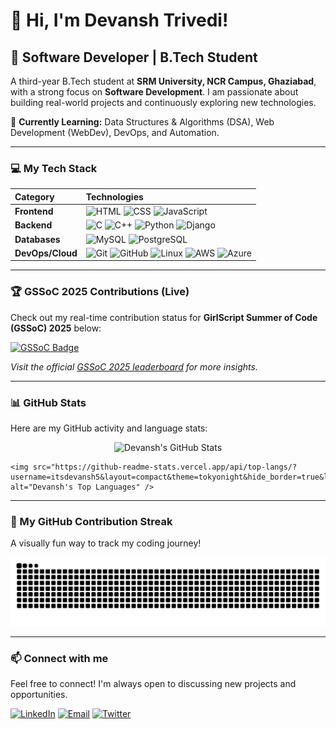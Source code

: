 # 👋 Hi, I'm Devansh Trivedi!

## 🚀 Software Developer | B.Tech Student

A third-year B.Tech student at **SRM University, NCR Campus, Ghaziabad**, with a strong focus on **Software Development**. I am passionate about building real-world projects and continuously exploring new technologies.

🌱 **Currently Learning:** Data Structures & Algorithms (DSA), Web Development (WebDev), DevOps, and Automation.

---

### 💻 My Tech Stack

| Category | Technologies |
| :--- | :--- |
| **Frontend** | ![HTML](https://img.shields.io/badge/HTML5-E34F26?style=for-the-badge&logo=html5&logoColor=white) ![CSS](https://img.shields.io/badge/CSS3-1572B6?style=for-the-badge&logo=css3&logoColor=white) ![JavaScript](https://img.shields.io/badge/JavaScript-F7DF1E?style=for-the-badge&logo=javascript&logoColor=black) |
| **Backend** | ![C](https://img.shields.io/badge/C-00599C?style=for-the-badge&logo=c&logoColor=white) ![C++](https://img.shields.io/badge/C++-00599C?style=for-the-badge&logo=c%2B%2B&logoColor=white) ![Python](https://img.shields.io/badge/Python-3776AB?style=for-the-badge&logo=python&logoColor=white) ![Django](https://img.shields.io/badge/Django-092E20?style=for-the-badge&logo=django&logoColor=white) |
| **Databases** | ![MySQL](https://img.shields.io/badge/MySQL-00000F?style=for-the-badge&logo=mysql&logoColor=white) ![PostgreSQL](https://img.shields.io/badge/PostgreSQL-316192?style=for-the-badge&logo=postgresql&logoColor=white) |
| **DevOps/Cloud** | ![Git](https://img.shields.io/badge/Git-F05032?style=for-the-badge&logo=git&logoColor=white) ![GitHub](https://img.shields.io/badge/GitHub-181717?style=for-the-badge&logo=github&logoColor=white) ![Linux](https://img.shields.io/badge/Linux-FCC624?style=for-the-badge&logo=linux&logoColor=black) ![AWS](https://img.shields.io/badge/AWS-232F3E?style=for-the-badge&logo=amazonaws&logoColor=white) ![Azure](https://img.shields.io/badge/Microsoft%20Azure-0078D4?style=for-the-badge&logo=microsoftazure&logoColor=white) |

---

### 🏆 GSSoC 2025 Contributions (Live)

Check out my real-time contribution status for **GirlScript Summer of Code (GSSoC) 2025** below:

[![GSSoC Badge](https://gssoc-dymanic-badges.vercel.app/api/itsdevansh5?year=2025)](https://gssoc.girlscript.tech/leaderboard?year=2025&username=itsdevansh5)

*Visit the official [GSSoC 2025 leaderboard](https://gssoc.girlscript.tech/leaderboard?year=2025&username=itsdevansh5) for more insights.*

---

### 📊 GitHub Stats

Here are my GitHub activity and language stats:

<p align="center">
    <img src="https://github-readme-stats.vercel.app/api?username=itsdevansh5&show_icons=true&theme=tokyonight&hide_border=true&count_private=true" alt="Devansh's GitHub Stats" />
    
    <img src="https://github-readme-stats.vercel.app/api/top-langs/?username=itsdevansh5&layout=compact&theme=tokyonight&hide_border=true&langs_count=8" alt="Devansh's Top Languages" />
</p>

---

### 🐍 My GitHub Contribution Streak

A visually fun way to track my coding journey!

![Snake animation](https://raw.githubusercontent.com/itsdevansh5/itsdevansh5/output/github-contribution-grid-snake.svg)

---

### 📫 Connect with me

Feel free to connect! I'm always open to discussing new projects and opportunities.

[![LinkedIn](https://img.shields.io/badge/LinkedIn-blue?style=for-the-badge&logo=linkedin&logoColor=white)](https://www.linkedin.com/in/devansh-trivedi-a19527292/)
[![Email](https://img.shields.io/badge/Gmail-D14836?style=for-the-badge&logo=gmail&logoColor=white)](mailto:trivedidevansh1080@gmail.com)
[![Twitter](https://img.shields.io/badge/Twitter-1DA1F2?style=for-the-badge&logo=twitter&logoColor=white)](https://twitter.com/DevTrivedi_4)
